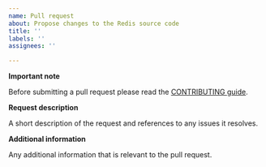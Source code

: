 ```yaml
---
name: Pull request
about: Propose changes to the Redis source code
title: ''
labels: ''
assignees: ''

---
```


**Important note**

Before submitting a pull request please read the [CONTRIBUTING guide](/CONTRIBUTING).

**Request description**

A short description of the request and references to any issues it resolves.

**Additional information**

Any additional information that is relevant to the pull request.
